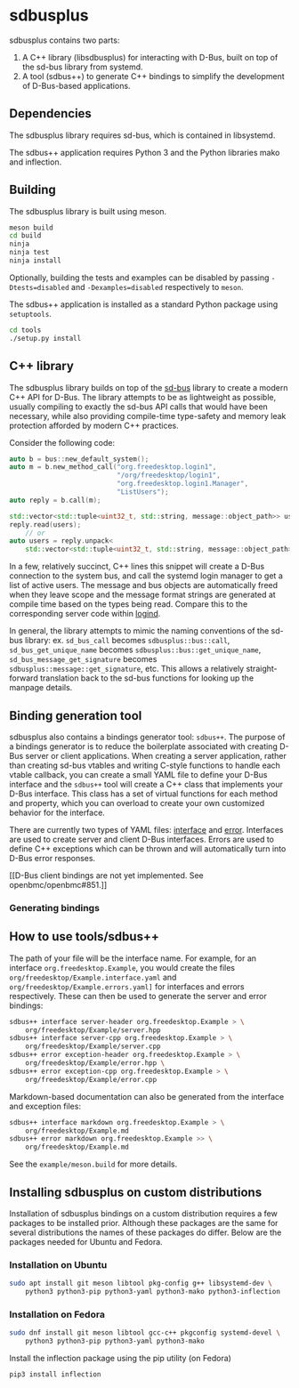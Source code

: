 # sdbusplus

sdbusplus contains two parts:

1. A C++ library (libsdbusplus) for interacting with D-Bus, built on top of
   the sd-bus library from systemd.
2. A tool (sdbus++) to generate C++ bindings to simplify the development of
   D-Bus-based applications.

## Dependencies

The sdbusplus library requires sd-bus, which is contained in libsystemd.

The sdbus++ application requires Python 3 and the Python libraries mako
and inflection.

## Building

The sdbusplus library is built using meson.

```sh
meson build
cd build
ninja
ninja test
ninja install
```

Optionally, building the tests and examples can be disabled by passing
`-Dtests=disabled` and `-Dexamples=disabled` respectively to `meson`.

The sdbus++ application is installed as a standard Python package
using `setuptools`.

```sh
cd tools
./setup.py install
```

## C++ library

The sdbusplus library builds on top of the [sd-bus] library to create a modern
C++ API for D-Bus. The library attempts to be as lightweight as possible,
usually compiling to exactly the sd-bus API calls that would have been
necessary, while also providing compile-time type-safety and memory leak
protection afforded by modern C++ practices.

Consider the following code:

```cpp
auto b = bus::new_default_system();
auto m = b.new_method_call("org.freedesktop.login1",
                           "/org/freedesktop/login1",
                           "org.freedesktop.login1.Manager",
                           "ListUsers");
auto reply = b.call(m);

std::vector<std::tuple<uint32_t, std::string, message::object_path>> users;
reply.read(users);
    // or
auto users = reply.unpack<
    std::vector<std::tuple<uint32_t, std::string, message::object_path>>>();
```

In a few, relatively succinct, C++ lines this snippet will create a D-Bus
connection to the system bus, and call the systemd login manager to get a
list of active users. The message and bus objects are automatically freed
when they leave scope and the message format strings are generated at compile
time based on the types being read. Compare this to the corresponding server
code within [logind].

In general, the library attempts to mimic the naming conventions of the sd-bus
library: ex. `sd_bus_call` becomes `sdbusplus::bus::call`,
`sd_bus_get_unique_name` becomes `sdbusplus::bus::get_unique_name`,
`sd_bus_message_get_signature` becomes `sdbusplus::message::get_signature`,
etc. This allows a relatively straight-forward translation back to the sd-bus
functions for looking up the manpage details.

[sd-bus]: http://0pointer.net/blog/the-new-sd-bus-api-of-systemd.html
[logind]: https://github.com/systemd/systemd/blob/d60c527009133a1ed3d69c14b8c837c790e78d10/src/login/logind-dbus.c#L496

## Binding generation tool

sdbusplus also contains a bindings generator tool: `sdbus++`. The purpose of
a bindings generator is to reduce the boilerplate associated with creating
D-Bus server or client applications. When creating a server application,
rather than creating sd-bus vtables and writing C-style functions to handle
each vtable callback, you can create a small YAML file to define your D-Bus
interface and the `sdbus++` tool will create a C++ class that implements your
D-Bus interface. This class has a set of virtual functions for each method
and property, which you can overload to create your own customized behavior
for the interface.

There are currently two types of YAML files: [interface](docs/interface.md) and
[error](docs/error.md). Interfaces are used to create server and client D-Bus
interfaces. Errors are used to define C++ exceptions which can be thrown and
will automatically turn into D-Bus error responses.

[[D-Bus client bindings are not yet implemented.  See openbmc/openbmc#851.]]

### Generating bindings

## How to use tools/sdbus++

The path of your file will be the interface name. For example, for an interface
`org.freedesktop.Example`, you would create the files
`org/freedesktop/Example.interface.yaml` and
`org/freedesktop/Example.errors.yaml]` for interfaces and errors respectively.
These can then be used to generate the server and error bindings:

```sh
sdbus++ interface server-header org.freedesktop.Example > \
    org/freedesktop/Example/server.hpp
sdbus++ interface server-cpp org.freedesktop.Example > \
    org/freedesktop/Example/server.cpp
sdbus++ error exception-header org.freedesktop.Example > \
    org/freedesktop/Example/error.hpp \
sdbus++ error exception-cpp org.freedesktop.Example > \
    org/freedesktop/Example/error.cpp
```

Markdown-based documentation can also be generated from the interface and
exception files:

```sh
sdbus++ interface markdown org.freedesktop.Example > \
    org/freedesktop/Example.md
sdbus++ error markdown org.freedesktop.Example >> \
    org/freedesktop/Example.md
```

See the `example/meson.build` for more details.

## Installing sdbusplus on custom distributions

Installation of sdbusplus bindings on a custom distribution requires a few
packages to be installed prior. Although these packages are the same for several
distributions the names of these packages do differ. Below are the packages
needed for Ubuntu and Fedora.

### Installation on Ubuntu

```sh
sudo apt install git meson libtool pkg-config g++ libsystemd-dev \
    python3 python3-pip python3-yaml python3-mako python3-inflection
```

### Installation on Fedora

```sh
sudo dnf install git meson libtool gcc-c++ pkgconfig systemd-devel \
    python3 python3-pip python3-yaml python3-mako
```

Install the inflection package using the pip utility (on Fedora)

```sh
pip3 install inflection
```
